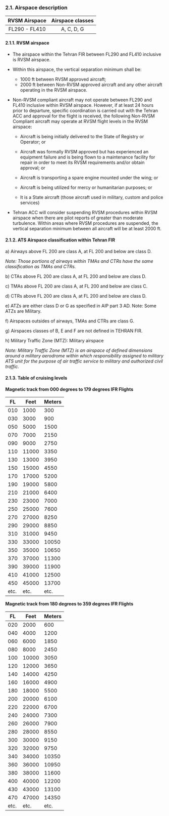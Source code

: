 ### 	2.1. Airspace description

| RVSM Airspace | Airspace classes |
| :-----------: | :--------------: |
| FL290 - FL410 |    A, C, D, G    |

#### 2.1.1. RVSM airspace

- The airspace within the Tehran FIR between FL290 and FL410 inclusive is RVSM airspace. 

- Within this airspace, the vertical separation minimum shall be: 

  - 1000 ft between RVSM approved aircraft;
  - 2000 ft between Non-RVSM approved aircraft and any other aircraft operating in the RVSM airspace.

- Non-RVSM compliant aircraft may not operate between FL290 and FL410 inclusive within RVSM airspace. However, if at least 24 hours prior to departure, specific coordination is carried out with the Tehran ACC and approval for the flight is received, the following Non-RVSM Compliant aircraft may operate at RVSM flight levels in the RVSM airspace:

  - Aircraft is being initially delivered to the State of Registry or Operator; or

  - Aircraft was formally RVSM approved but has experienced an equipment failure and is being flown to a maintenance facility for repair in order to meet its RVSM requirements and/or obtain approval; or 
  - Aircraft is transporting a spare engine mounted under the wing; or 
  - Aircraft is being utilized for mercy or humanitarian purposes; or
  - It is a State aircraft (those aircraft used in military, custom and police services) 

- Tehran ACC will consider suspending RVSM procedures within RVSM airspace when there are pilot reports of greater than moderate turbulence. Within areas where RVSM procedures are suspended, the vertical separation minimum between all aircraft will be at least 2000 ft.

#### 2.1.2. ATS Airspace classification within Tehran FIR

a) Airways above FL 200 are class A, at FL 200 and below are class D.  

*Note: Those portions of airways within TMAs and CTRs have the same classification as TMAs and CTRs.* 

b) CTAs above FL 200 are class A, at FL 200 and below are class D. 

c) TMAs above FL 200 are class A, at FL 200 and below are class C. 

d) CTRs above FL 200 are class A, at FL 200 and below are class D. 

e) ATZs are either class D or G as specified in AIP part 3 AD. Note: Some ATZs are Military. 

f) Airspaces outsides of airways, TMAs and CTRs are class G. 

g) Airspaces classes of B, E and F are not defined in TEHRAN FIR. 

h) Military Traffic Zone (MTZ): Military airspace 

*Note: Military Traffic Zone (MTZ) is an airspace of defined dimensions around a military aerodrome within which responsibility assigned to military ATS unit for the purpose of air traffic service to military and authorized civil traffic.*

#### 2.1.3. Table of cruising levels

**Magnetic track from 000 degrees to 179 degrees IFR Flights**

| FL   | Feet  | Meters |
| ---- | ----- | ------ |
| 010  | 1000  | 300    |
| 030  | 3000  | 900    |
| 050  | 5000  | 1500   |
| 070  | 7000  | 2150   |
| 090  | 9000  | 2750   |
| 110  | 11000 | 3350   |
| 130  | 13000 | 3950   |
| 150  | 15000 | 4550   |
| 170  | 17000 | 5200   |
| 190  | 19000 | 5800   |
| 210  | 21000 | 6400   |
| 230  | 23000 | 7000   |
| 250  | 25000 | 7600   |
| 270  | 27000 | 8250   |
| 290  | 29000 | 8850   |
| 310  | 31000 | 9450   |
| 330  | 33000 | 10050  |
| 350  | 35000 | 10650  |
| 370  | 37000 | 11300  |
| 390  | 39000 | 11900  |
| 410  | 41000 | 12500  |
| 450  | 45000 | 13700  |
| etc. | etc.  | etc.   |

**Magnetic track from 180 degrees to 359 degrees IFR Flights**

| FL   | Feet  | Meters |
| ---- | ----- | ------ |
| 020  | 2000  | 600    |
| 040  | 4000  | 1200   |
| 060  | 6000  | 1850   |
| 080  | 8000  | 2450   |
| 100  | 10000 | 3050   |
| 120  | 12000 | 3650   |
| 140  | 14000 | 4250   |
| 160  | 16000 | 4900   |
| 180  | 18000 | 5500   |
| 200  | 20000 | 6100   |
| 220  | 22000 | 6700   |
| 240  | 24000 | 7300   |
| 260  | 26000 | 7900   |
| 280  | 28000 | 8550   |
| 300  | 30000 | 9150   |
| 320  | 32000 | 9750   |
| 340  | 34000 | 10350  |
| 360  | 36000 | 10950  |
| 380  | 38000 | 11600  |
| 400  | 40000 | 12200  |
| 430  | 43000 | 13100  |
| 470  | 47000 | 14350  |
| etc. | etc.  | etc.   |

